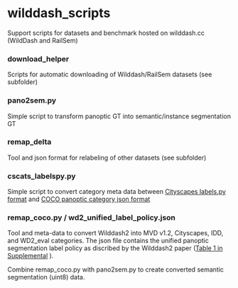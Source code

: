 # wilddash_scripts
Support scripts for datasets and benchmark hosted on wilddash.cc (WildDash and RailSem)

### download_helper ###

Scripts for automatic downloading of Wilddash/RailSem datasets (see subfolder)

### pano2sem.py ###

Simple script to transform panoptic GT into semantic/instance segmentation GT

### remap_delta ###

Tool and json format for relabeling of other datasets (see subfolder)

### cscats_labelspy.py ###

Simple script to convert category meta data between [Cityscapes labels.py format](https://github.com/mcordts/cityscapesScripts/blob/master/cityscapesscripts/helpers/labels.py) and [COCO panoptic category json format](https://cocodataset.org/#format-data)

### remap_coco.py / wd2_unified_label_policy.json ###

Tool and meta-data to convert Wilddash2 into MVD v1.2, Cityscapes, IDD, and WD2_eval categories.
The json file contains the unified panoptic segmentation label policy as discribed by the Wilddash2 paper ([Table 1 in Supplemental](https://openaccess.thecvf.com/content/CVPR2022/supplemental/Zendel_Unifying_Panoptic_Segmentation_CVPR_2022_supplemental.pdf) ).

Combine remap_coco.py with pano2sem.py to create converted semantic segmentation (uint8) data.
